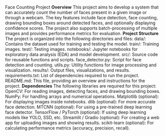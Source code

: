 Face Counting Project
**Overview**
This project aims to develop a system that can accurately count the number of faces present in a given image or through a webcam. The key features include face detection, face counting, drawing bounding boxes around detected faces, and optionally displaying confidence scores. The project also supports batch-processing of multiple images and provides performance metrics for evaluation.
**Project Structure**
The project is organized into the following directories and files:
data/: Contains the dataset used for training and testing the model.
train/: Training images.
test/: Testing images.
notebooks/: Jupyter notebooks for exploratory data analysis (EDA) and model development.
src/: Source code for reusable functions and scripts.
face_detector.py: Script for face detection and counting.
utils.py: Utility functions for image processing and visualization.
results/: Output files, visualizations, and results.
requirements.txt: List of dependencies required to run the project.
README.md: This file, providing an overview and instructions for the project.
**Dependencies**
The following libraries are required for this project:
OpenCV: For reading images, detecting faces, and drawing bounding boxes.
NumPy: For handling arrays and numerical operations.
Matplotlib (optional): For displaying images inside notebooks.
dlib (optional): For more accurate face detection.
MTCNN (optional): For using a pre-trained deep learning face detector.
TensorFlow / PyTorch (optional): If using deep learning models like YOLO, SSD, etc.
Streamlit / Gradio (optional): For creating a web app for uploading images and showing results.
scikit-learn (optional): For calculating performance metrics (accuracy, precision, recall).
